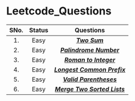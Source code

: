 # Leetcode_Questions

| SNo. | Status |                                               Questions                                               				|
|:----:|:------:|:-------------------------------------------------------------------------------------------------------------:|
| 1. | Easy | [**_Two Sum_**](https://leetcode.com/problems/two-sum/) |
| 2. | Easy | [**_Palindrome Number_**](https://leetcode.com/problems/palindrome-number/) |
| 3. | Easy | [**_Roman to Integer_**](https://leetcode.com/problems/roman-to-integer/) |
| 4. | Easy | [**_Longest Common Prefix_**](https://leetcode.com/problems/longest-common-prefix/) |
| 5. | Easy | [**_Valid Parentheses_**](https://leetcode.com/problems/valid-parentheses/) |
| 6. | Easy | [**_Merge Two Sorted Lists_**](https://leetcode.com/problems/merge-two-sorted-lists/) |
